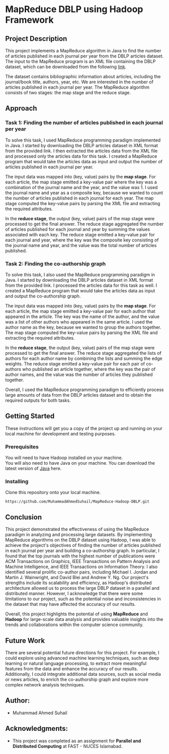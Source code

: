 # MapReduce DBLP using Hadoop Framework

## Project Description
This project implements a MapReduce algorithm in Java to find the number of articles published in each journal per year from the DBLP articles dataset. The input to the MapReduce program is an XML file containing the DBLP dataset, which can be downloaded from the following [link](https://dblp.uni-trier.de/xml/).

The dataset contains bibliographic information about articles, including the journal/book title, authors, year, etc. We are interested in the number of articles published in each journal per year. The MapReduce algorithm consists of two stages: the map stage and the reduce stage.

## Approach

### Task 1: Finding the number of articles published in each journal per year

To solve this task, I used MapReduce programming paradigm implemented in Java. I started by downloading the DBLP articles dataset in XML format from the provided link. I then extracted the articles data from the XML file and processed only the articles data for this task. I created a MapReduce program that would take the articles data as input and output the number of articles published in each journal per year.

The input data was mapped into (key, value) pairs by the **map stage**. For each article, the map stage emitted a key-value pair where the key was a combination of the journal name and the year, and the value was 1. I used the journal name and year as a composite key, because we wanted to count the number of articles published in each journal for each year. The map stage computed the key-value pairs by parsing the XML file and extracting the required attributes.

In the **reduce stage**, the output (key, value) pairs of the map stage were processed to get the final answer. The reduce stage aggregated the number of articles published for each journal and year by summing the values associated with each key. The reduce stage emitted a key-value pair for each journal and year, where the key was the composite key consisting of the journal name and year, and the value was the total number of articles published.

### Task 2: Finding the co-authorship graph
To solve this task, I also used the MapReduce programming paradigm in Java. I started by downloading the DBLP articles dataset in XML format from the provided link. I processed the articles data for this task as well. I created a MapReduce program that would take the articles data as input and output the co-authorship graph.

The input data was mapped into (key, value) pairs by the **map stage**. For each article, the map stage emitted a key-value pair for each author that appeared in the article. The key was the name of the author, and the value was a list of other authors who appeared in the same article. I used the author name as the key, because we wanted to group the authors together. The map stage computed the key-value pairs by parsing the XML file and extracting the required attributes.

In the **reduce stage**, the output (key, value) pairs of the map stage were processed to get the final answer. The reduce stage aggregated the lists of authors for each author name by combining the lists and summing the edge weights. The reduce stage emitted a key-value pair for each pair of co-authors who published an article together, where the key was the pair of author names, and the value was the number of articles they published together.

Overall, I used the MapReduce programming paradigm to efficiently process large amounts of data from the DBLP articles dataset and to obtain the required outputs for both tasks.

## Getting Started
These instructions will get you a copy of the project up and running on your local machine for development and testing purposes.

### Prerequisites
You will need to have Hadoop installed on your machine.
</br>
You will also need to have Java on your machine. You can download the latest version of [Java](https://www.oracle.com/pk/java/technologies/javase/javase8-archive-downloads.html) here.

### Installing
Clone this repository onto your local machine.
```
https://github.com/MuhammadAhmedSuhail/MapReduce-Hadoop-DBLP.git
```

## Conclusion
This project demonstrated the effectiveness of using the MapReduce paradigm in analyzing and processing large datasets. By implementing MapReduce algorithms on the DBLP dataset using Hadoop, I was able to achieve the project's objectives of finding the number of articles published in each journal per year and building a co-authorship graph.
In particular, I found that the top journals with the highest number of publications were ACM Transactions on Graphics, IEEE Transactions on Pattern Analysis and Machine Intelligence, and IEEE Transactions on Information Theory. I also identified several prolific co-author pairs, including Michael I. Jordan and Martin J. Wainwright, and David Blei and Andrew Y. Ng.
Our project's strengths include its scalability and efficiency, as Hadoop's distributed architecture allowed us to process the large DBLP dataset in a parallel and distributed manner. However, I acknowledge that there were some limitations to our project, such as the potential noise and inconsistencies in the dataset that may have affected the accuracy of our results.

Overall, this project highlights the potential of using **MapReduce** and **Hadoop** for large-scale data analysis and provides valuable insights into the trends and collaborations within the computer science community.

## Future Work
There are several potential future directions for this project. For example, I could explore using advanced machine learning techniques, such as deep learning or natural language processing, to extract more meaningful features from the data and enhance the accuracy of our results. Additionally, I could integrate additional data sources, such as social media or news articles, to enrich the co-authorship graph and explore more complex network analysis techniques.

## Author:
- Muhammad Ahmed Suhail

## Acknowledgments:
- This project was completed as an assignment for **Parallel and Distributed Computing** at FAST - NUCES Islamabad.
